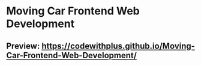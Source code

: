 # Moving Car Frontend Web Development

## Preview: https://codewithplus.github.io/Moving-Car-Frontend-Web-Development/
